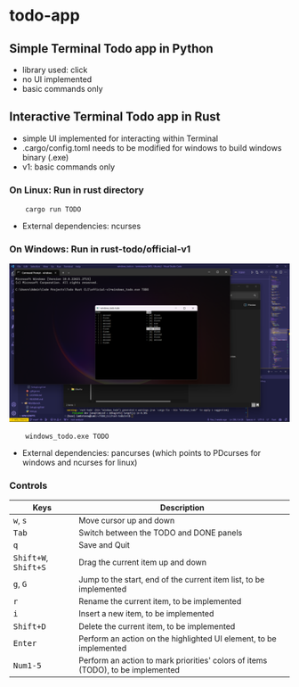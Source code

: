 # todo-app

## Simple Terminal Todo app in Python

- library used: click
- no UI implemented
- basic commands only

## Interactive Terminal Todo app in Rust

- simple UI implemented for interacting within Terminal
- .cargo/config.toml needs to be modified for windows to build windows binary (.exe)
- v1: basic commands only

### On Linux: Run in rust directory

```console
    cargo run TODO
```

- External dependencies: ncurses

### On Windows: Run in rust-todo/official-v1

![Windows_v1](/rust-todo/official-v1/TODOwin-app.png?raw=true "Running on Windows terminal")

```console
    windows_todo.exe TODO
```

- External dependencies: pancurses (which points to PDcurses for windows and ncurses for linux)

### Controls

|Keys|Description|
|---|---|
|<kbd>w</kbd>, <kbd>s</kbd>|Move cursor up and down|
|<kbd>Tab</kbd>|Switch between the TODO and DONE panels|
|<kbd>q</kbd>|Save and Quit|
|<kbd>Shift+W</kbd>, <kbd>Shift+S</kbd>|Drag the current item up and down|
|<kbd>g</kbd>, <kbd>G</kbd> | Jump to the start, end of the current item list, to be implemented|
|<kbd>r</kbd>|Rename the current item, to be implemented|
|<kbd>i</kbd>|Insert a new item, to be implemented|
|<kbd>Shift+D</kbd>|Delete the current item, to be implemented|
|<kbd>Enter</kbd>|Perform an action on the highlighted UI element, to be implemented|
|<kbd>Num1-5</kbd>|Perform an action to mark priorities' colors of items (TODO), to be implemented|
